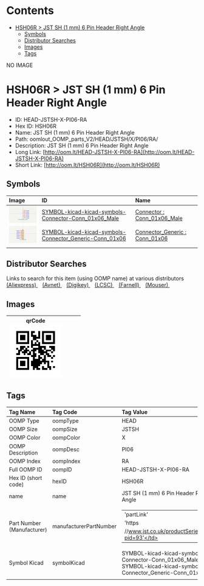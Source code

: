 



Contents
========

* [HSH06R > JST SH (1 mm) 6 Pin Header Right Angle](#hsh06r--jst-sh-1-mm-6-pin-header-right-angle)
	* [Symbols](#symbols)
	* [Distributor Searches](#distributor-searches)
	* [Images](#images)
	* [Tags](#tags)
  
NO IMAGE  
# HSH06R > JST SH (1 mm) 6 Pin Header Right Angle

- ID: HEAD-JSTSH-X-PI06-RA
- Hex ID: HSH06R
- Name: JST SH (1 mm) 6 Pin Header Right Angle
- Path: oomlout_OOMP_parts_V2/HEAD/JSTSH/X/PI06/RA/
- Description: JST SH (1 mm) 6 Pin Header Right Angle
- Long Link: [http://oom.lt/HEAD-JSTSH-X-PI06-RA](http://oom.lt/HEAD-JSTSH-X-PI06-RA)
- Short Link: [http://oom.lt/HSH06R](http://oom.lt/HSH06R)

## Symbols
  

|Image|ID|Name|
| :--- | :--- | :--- |
|[![](https://raw.githubusercontent.com/oomlout/oomlout_OOMP_eda_V2/main/SYMBOL/kicad/kicad-symbols/Connector/Conn_01x06_Male/image_140.png)](https://github.com/oomlout/oomlout_OOMP_eda_V2/tree/main/SYMBOL/kicad/kicad-symbols/Connector/Conn_01x06_Male/)|[SYMBOL-kicad-kicad-symbols-Connector-Conn_01x06_Male](https://github.com/oomlout/oomlout_OOMP_eda_V2/tree/main/SYMBOL/kicad/kicad-symbols/Connector/Conn_01x06_Male/)|[Connector : Conn_01x06_Male](https://github.com/oomlout/oomlout_OOMP_eda_V2/tree/main/SYMBOL/kicad/kicad-symbols/Connector/Conn_01x06_Male/)|
|[![](https://raw.githubusercontent.com/oomlout/oomlout_OOMP_eda_V2/main/SYMBOL/kicad/kicad-symbols/Connector_Generic/Conn_01x06/image_140.png)](https://github.com/oomlout/oomlout_OOMP_eda_V2/tree/main/SYMBOL/kicad/kicad-symbols/Connector_Generic/Conn_01x06/)|[SYMBOL-kicad-kicad-symbols-Connector_Generic-Conn_01x06](https://github.com/oomlout/oomlout_OOMP_eda_V2/tree/main/SYMBOL/kicad/kicad-symbols/Connector_Generic/Conn_01x06/)|[Connector_Generic : Conn_01x06](https://github.com/oomlout/oomlout_OOMP_eda_V2/tree/main/SYMBOL/kicad/kicad-symbols/Connector_Generic/Conn_01x06/)|
||||

## Distributor Searches
  
Links to search for this item (using OOMP name) at various distributors  
[(Aliexpress) ](https://www.aliexpress.com/wholesale?SearchText=JST+SH+1+mm+6+Pin+Header+Right+Angle)&nbsp;&nbsp;&nbsp;[(Avnet) ](https://www.avnet.com/shop/us/search/JST+SH+1+mm+6+Pin+Header+Right+Angle)&nbsp;&nbsp;&nbsp;[(Digikey) ](https://www.digikey.co.uk/en/products/result?s=JST+SH+1+mm+6+Pin+Header+Right+Angle)&nbsp;&nbsp;&nbsp;[(LCSC) ](https://www.lcsc.com/search?q=JST+SH+1+mm+6+Pin+Header+Right+Angle)&nbsp;&nbsp;&nbsp;[(Farnell) ](https://uk.farnell.com/search?st=JST+SH+1+mm+6+Pin+Header+Right+Angle)&nbsp;&nbsp;&nbsp;[(Mouser) ](https://www.mouser.com/c/?q=JST+SH+1+mm+6+Pin+Header+Right+Angle)&nbsp;&nbsp;&nbsp;
## Images
  

|qrCode<br>[![](https://raw.githubusercontent.com/oomlout/oomlout_OOMP_parts_V2/main/HEAD/JSTSH/X/PI06/RA/qrCode_140.png)](https://github.com/oomlout/oomlout_OOMP_parts_V2/tree/main/HEAD/JSTSH/X/PI06/RA/qrCode.png)||||
| :---: | :---: | :---: | :---: |

## Tags
  

|Tag Name|Tag Code|Tag Value|
| :--- | :--- | :--- |
|OOMP Type|oompType|HEAD|
|OOMP Size|oompSize|JSTSH|
|OOMP Color|oompColor|X|
|OOMP Description|oompDesc|PI06|
|OOMP Index|oompIndex|RA|
|Full OOMP ID|oompID|HEAD-JSTSH-X-PI06-RA|
|Hex ID (short code)|hexID|HSH06R|
|name|name|JST SH (1 mm) 6 Pin Header Right Angle|
|Part Number (Manufacturer)|manufacturerPartNumber|<table><tr><td>'partLink'</td></tr><tr><td> 'https</td></tr><tr><td>//www.jst.co.uk/productSeries.php?pid=93'</td></tr></table>|
|Symbol Kicad|symbolKicad|SYMBOL-kicad-kicad-symbols-Connector-Conn_01x06_Male, SYMBOL-kicad-kicad-symbols-Connector_Generic-Conn_01x06|
||||

